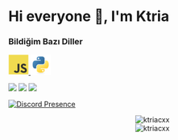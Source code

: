 # Hi everyone :wave:, I'm Ktria

<h3 align="left">Bildiğim Bazı Diller</h3>
<p align="left"> <a href="https://developer.mozilla.org/en-US/docs/Web/JavaScript" target="_blank"> <img src="https://raw.githubusercontent.com/devicons/devicon/master/icons/javascript/javascript-original.svg" alt="javascript" width="40" height="40"/> </a> <a>  </a> <a href="https://www.python.org" target="_blank"> <img src="https://raw.githubusercontent.com/devicons/devicon/master/icons/python/python-original.svg" alt="python" width="40" 
height="40"/> </a> </p

<p align="center">
  <a href="https://discord.com/users/482541644944506880"><img src="https://img.shields.io/badge/Ktria%20-7289DA.svg?&style=for-the-badge&logo=discord&logoColor=white"></a>
  <a href="https://github.com/ktriacxx"><img src="https://img.shields.io/badge/Ktria%20-1d202b.svg?&style=for-the-badge&logo=github&logoColor=white"></a>
 <a href="https://www.instagram.com/ktriacxx" target"blank_"><img src="https://img.shields.io/badge/Ktria%20-DC3175.svg?&style=for-the-badge&logo=instagram&logoColor=white">
</p>

[![Discord Presence](https://lanyard-profile-readme.vercel.app/api/482541644944506880)](https://discord.com/users/482541644944506880)
  
<p><img align="right" width="50%" src="https://github-readme-stats.vercel.app/api/top-langs?username=ktriacxx&theme=dark&show_icons=true&locale=en&layout=compact" alt="ktriacxx"  /></p><p>&nbsp;<img align="right" width="50%" src="https://github-readme-stats.vercel.app/api?username=ktriacxx&theme=dark&show_icons=true&locale=en" alt="ktriacxx"  ></p>
